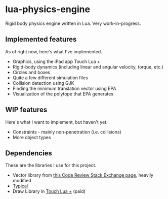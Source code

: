 # lua-physics-engine
Rigid body physics engine written in Lua. Very work-in-progress.

## Implemented features
As of right now, here's what I've implemented.
* Graphics, using the iPad app Touch Lua +
* Rigid-body dynamics (including linear and angular velocity, torque, etc.)
* Circles and boxes
* Quite a few different simulation files
* Collision detection using GJK
* Finding the minimum translation vector using EPA
* Visualization of the polytope that EPA generates

## WIP features
Here's what I want to implement, but haven't yet.
* Constraints - mainly non-penetration (i.e. collisions)
* More object types

## Dependencies
These are the libraries I use for this project.
* Vector library from [this Code Review Stack Exchange page](https://codereview.stackexchange.com/a/107237), heavily modified
* [Typical](https://github.com/hoelzro/lua-typical)
* Draw Library in [Touch Lua +](https://apps.apple.com/us/app/touch-lua/id692368612) (paid)
